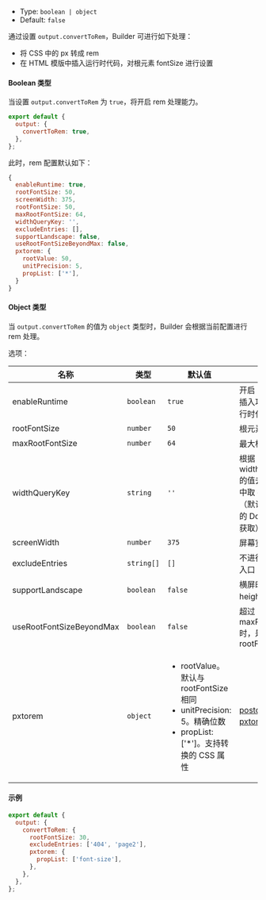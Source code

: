 - Type: `boolean | object`
- Default: `false`

通过设置 `output.convertToRem`，Builder 可进行如下处理：
- 将 CSS 中的 px 转成 rem
- 在 HTML 模版中插入运行时代码，对根元素 fontSize 进行设置

#### Boolean 类型

当设置 `output.convertToRem` 为 `true`，将开启 rem 处理能力。

```js
export default {
  output: {
    convertToRem: true,
  },
};
```

此时，rem 配置默认如下： 

```js
{
  enableRuntime: true,
  rootFontSize: 50,
  screenWidth: 375,
  rootFontSize: 50,
  maxRootFontSize: 64,
  widthQueryKey: '',
  excludeEntries: [],
  supportLandscape: false,
  useRootFontSizeBeyondMax: false,
  pxtorem: {
    rootValue: 50,
    unitPrecision: 5,
    propList: ['*'],
  }
}
```

#### Object 类型

当 `output.convertToRem` 的值为 `object` 类型时，Builder 会根据当前配置进行 rem 处理。

选项：

| 名称                  | 类型        | 默认值                                                       | 描述                                                         |
| ------------------------ | ----------- | ------------------------------------------------------------ | ------------------------------------------------------------ |
| enableRuntime            | `boolean` | `true`                                                       | 开启 HTML 模版插入功能，注入运行时代码                       |
| rootFontSize             | `number`  | `50`                                                         | 根元素字体值                                                 |
| maxRootFontSize          | `number`  | `64`                                                         | 最大根元素字体值                                             |
| widthQueryKey            | `string`  | `'' `                                                        | 根据 widthQueryKey 的值去 url query 中取 client width（默认从当前页面的 Document 中获取） |
| screenWidth              | `number`  | `375`                                                        | 屏幕宽度                                                     |
| excludeEntries           | `string[]`     | `[]`                                                         | 不进行调整的页面入口                                         |
| supportLandscape         | `boolean` | `false`                                                      | 横屏时使用 height 计算 rem                                   |
| useRootFontSizeBeyondMax | `boolean` | `false`                                                      | 超过 maxRootFontSize 时，是否使用rootFontSize                |
| pxtorem                  | `object`  | <ul><li>rootValue。默认与 rootFontSize 相同 </li><li>unitPrecision: 5。精确位数 </li><li>propList: ['*']。支持转换的 CSS 属性</li></ul> | [postcss-pxtorem](https://github.com/cuth/postcss-pxtorem#options) 插件属性 |



#### 示例

```js
export default {
  output: {
    convertToRem: {
      rootFontSize: 30,
      excludeEntries: ['404', 'page2'],
      pxtorem: {
        propList: ['font-size'],
      },
    },
  },
};
```
